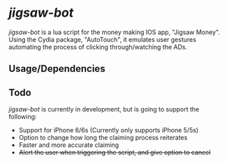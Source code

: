 # _jigsaw-bot_
_jigsaw-bot_ is a lua script for the money making IOS app, "Jigsaw Money". Using the Cydia package, "AutoTouch", it emulates user gestures
automating the process of clicking through/watching the ADs.

## Usage/Dependencies

## Todo
_jigsaw-bot_ is currently in development, but is going to support the following:
* Support for iPhone 6/6s (Currently only supports iPhone 5/5s)
* Option to change how long the claiming process reiterates
* Faster and more accurate claiming
* ~~Alert the user when triggering the script, and give option to cancel~~
